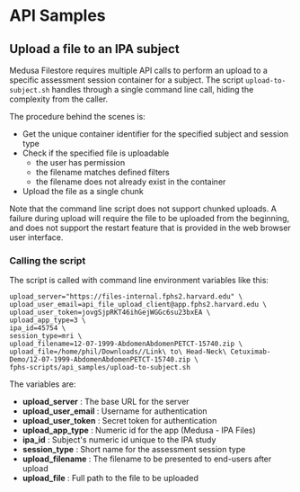 # API Samples

## Upload a file to an IPA subject

Medusa Filestore requires multiple API calls to perform an upload to a specific assessment session container for a subject.
The script `upload-to-subject.sh` handles through a single command line call, hiding the complexity from the caller.

The procedure behind the scenes is:

- Get the unique container identifier for the specified subject and session type
- Check if the specified file is uploadable
    - the user has permission
    - the filename matches defined filters
    - the filename does not already exist in the container
- Upload the file as a single chunk

Note that the command line script does not support chunked uploads. A failure during upload will require the file to be uploaded from the beginning, and does not support the restart feature that is provided in the web browser user interface.

### Calling the script

The script is called with command line environment variables like this:

    upload_server="https://files-internal.fphs2.harvard.edu" \
    upload_user_email=api_file_upload_client@app.fphs2.harvard.edu \
    upload_user_token=jovgSjpRKT46ihGejWGGc6su23bxEA \
    upload_app_type=3 \
    ipa_id=45754 \
    session_type=mri \
    upload_filename=12-07-1999-AbdomenAbdomenPETCT-15740.zip \
    upload_file=/home/phil/Downloads//Link\ to\ Head-Neck\ Cetuximab-Demo/12-07-1999-AbdomenAbdomenPETCT-15740.zip \
    fphs-scripts/api_samples/upload-to-subject.sh

The variables are:

- **upload_server** : The base URL for the server
- **upload_user_email** : Username for authentication
- **upload_user_token** : Secret token for authentication
- **upload_app_type** : Numeric id for the app (Medusa - IPA Files)
- **ipa_id** : Subject's numeric id unique to the IPA study
- **session_type** : Short name for the assessment session type
- **upload_filename** : The filename to be presented to end-users after upload
- **upload_file** : Full path to the file to be uploaded
